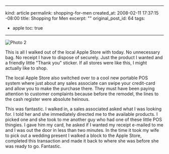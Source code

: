 ----- 
kind: article
permalink: shopping-for-men
created_at: 2008-02-11 17:37:15 -08:00
title: Shopping for Men
excerpt: ""
original_post_id: 64
tags: 
- apple
toc: true
-----
![Photo 2](/images/2008/02/photo-2.jpg)

This is all I walked out of the local Apple Store with today. No unnecessary bag. No receipt I have to dispose of securely. Just the product I wanted and a friendly little "Thank you" sticker. If all stores were like this, I might actually like to shop.

The local Apple Store also switched over to a cool new portable POS system where just about any sales associate can swipe your credit-card and allow you to make the purchase there. They must have been paying attention to customer complaints because before the remodel, the lines to the cash register were absolute heinous.

This was fantastic. I walked in, a sales associated asked what I was looking for. I told her and she immediately directed me to the available products. I picked one and she took to me another guy who had one of these little POS thingies. I gave him my card, he asked if I wanted my receipt e-mailed to me and I was out the door in less than two minutes. In the time it took my wife to pick out a wedding present I walked a block to the Apple Store, completed this transaction and made it back to where she was before she was ready to go. Fantastic.
